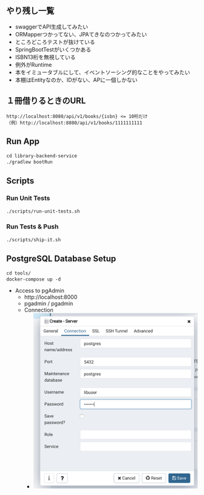 ## やり残し一覧
* swaggerでAPI生成してみたい
* ORMapperつかってない、JPAてきなのつかってみたい
* ところどころテストが抜けている
* SpringBootTestがいくつかある
* ISBN13桁を無視している
* 例外がRuntime
* 本をイミュータブルにして、イベントソーシング的なことをやってみたい
* 本棚はEntityなのか、IDがない、APに一個しかない

## １冊借りるときのURL
```
http://localhost:8080/api/v1/books/{isbn} <= 10桁だけ
（例）http://localhost:8080/api/v1/books/1111111111　
```

## Run App

```shell script
cd library-backend-service
./gradlew bootRun
```

## Scripts

### Run Unit Tests

``` shell script
./scripts/run-unit-tests.sh
```

### Run Tests & Push

```shell script
./scripts/ship-it.sh
```

## PostgreSQL Database Setup

``` shell script
cd tools/
docker-compose up -d
```

- Access to pgAdmin
    - http://localhost:8000
    - pgadmin / pgadmin
    - Connection
        - ![](./tools/connection-info.png)
        
